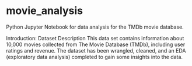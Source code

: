 # movie_analysis

Python Jupyter Notebook for data analysis for the TMDb movie database.

Introduction:
Dataset Description
This data set contains information about 10,000 movies collected from The Movie Database (TMDb), including user ratings and revenue. The dataset has been wrangled, cleaned, and an EDA (exploratory data analysis) completed to gain some insights into the data.
